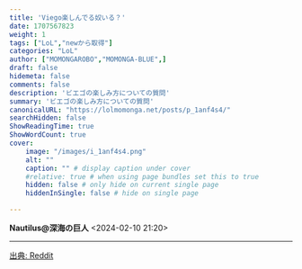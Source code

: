```yaml
---
title: 'Viego楽しんでる奴いる？'
date: 1707567823
weight: 1
tags: ["LoL","newから取得"]
categories: "LoL"
author: ["MOMONGAROBO","MOMONGA-BLUE",]
draft: false
hidemeta: false
comments: false
description: 'ビエゴの楽しみ方についての質問'
summary: 'ビエゴの楽しみ方についての質問'
canonicalURL: "https://lolmomonga.net/posts/p_1anf4s4/"
searchHidden: false
ShowReadingTime: true
ShowWordCount: true
cover:
    image: "/images/i_1anf4s4.png"
    alt: ""
    caption: "" # display caption under cover
    #relative: true # when using page bundles set this to true
    hidden: false # only hide on current single page
    hiddenInSingle: false # hide on single page

---
```

**Nautilus@深海の巨人** <2024-02-10 21:20>  
  

---




[出典: Reddit](https://www.reddit.com//r/leagueoflegends/comments/1anf4s4/is_there_anyone_that_enjoys_viego/)
